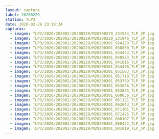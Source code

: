 ```yaml
---
layout: capture
label: 20200229
station: TLP3
date: 2020-02-29 23:19:34
capturas:
  - imagem: TLP3/2020/202002/20200229/M20200229_231934_TLP_3P.jpg
  - imagem: TLP3/2020/202002/20200229/M20200229_231946_TLP_3P.jpg
  - imagem: TLP3/2020/202002/20200229/M20200301_024120_TLP_3P.jpg
  - imagem: TLP3/2020/202002/20200229/M20200301_030850_TLP_3P.jpg
  - imagem: TLP3/2020/202002/20200229/M20200301_034433_TLP_3P.jpg
  - imagem: TLP3/2020/202002/20200229/M20200301_040523_TLP_3P.jpg
  - imagem: TLP3/2020/202002/20200229/M20200301_041816_TLP_3P.jpg
  - imagem: TLP3/2020/202002/20200229/M20200301_044436_TLP_3P.jpg
  - imagem: TLP3/2020/202002/20200229/M20200301_051503_TLP_3P.jpg
  - imagem: TLP3/2020/202002/20200229/M20200301_051719_TLP_3P.jpg
  - imagem: TLP3/2020/202002/20200229/M20200301_053739_TLP_3P.jpg
  - imagem: TLP3/2020/202002/20200229/M20200301_053836_TLP_3P.jpg
  - imagem: TLP3/2020/202002/20200229/M20200301_053845_TLP_3P.jpg
  - imagem: TLP3/2020/202002/20200229/M20200301_060036_TLP_3P.jpg
  - imagem: TLP3/2020/202002/20200229/M20200301_061121_TLP_3P.jpg
  - imagem: TLP3/2020/202002/20200229/M20200301_062843_TLP_3P.jpg
  - imagem: TLP3/2020/202002/20200229/M20200301_071101_TLP_3P.jpg
  - imagem: TLP3/2020/202002/20200229/M20200301_071425_TLP_3P.jpg
  - imagem: TLP3/2020/202002/20200229/M20200301_080107_TLP_3P.jpg
  - imagem: TLP3/2020/202002/20200229/M20200301_080422_TLP_3P.jpg
  - imagem: TLP3/2020/202002/20200229/M20200301_081019_TLP_3P.jpg
---
```

